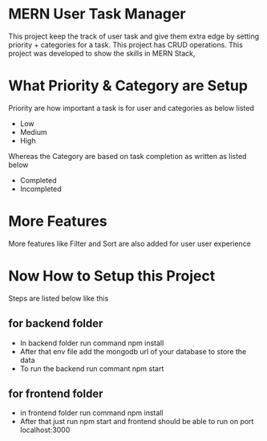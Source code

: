 # MERN User Task Manager
This project keep the track of user task and give them extra edge by setting priority + categories for a task. This project has CRUD operations. This project was developed to show the skills in MERN Stack,

# What Priority & Category are Setup
Priority are how important a task is for user and categories as below listed 
* Low
* Medium
* High
  
Whereas the Category are based on task completion as written as listed below

* Completed
* Incompleted

# More Features
More features like Filter and Sort are also added for user user experience

# Now How to Setup this Project
Steps are listed below like this
## for backend folder
* In backend folder run command npm install
* After that env file add the mongodb url of your database to store the data
* To run the backend run commant npm start
## for frontend folder
* in frontend folder run command npm install
* After that just run npm start and frontend should be able to run on port localhost:3000

